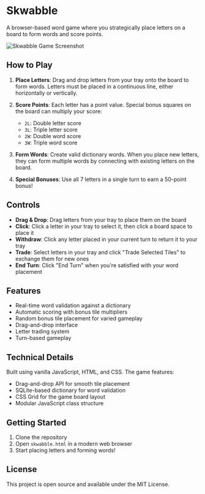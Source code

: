 # Skwabble

A browser-based word game where you strategically place letters on a board to form words and score points.

![Skwabble Game Screenshot](img/screenshot.jpg)

## How to Play

1. **Place Letters**: Drag and drop letters from your tray onto the board to form words. Letters must be placed in a continuous line, either horizontally or vertically.

2. **Score Points**: Each letter has a point value. Special bonus squares on the board can multiply your score:
   - `2L`: Double letter score
   - `3L`: Triple letter score
   - `2W`: Double word score
   - `3W`: Triple word score

3. **Form Words**: Create valid dictionary words. When you place new letters, they can form multiple words by connecting with existing letters on the board.

4. **Special Bonuses**: Use all 7 letters in a single turn to earn a 50-point bonus!

## Controls

- **Drag & Drop**: Drag letters from your tray to place them on the board
- **Click**: Click a letter in your tray to select it, then click a board space to place it
- **Withdraw**: Click any letter placed in your current turn to return it to your tray
- **Trade**: Select letters in your tray and click "Trade Selected Tiles" to exchange them for new ones
- **End Turn**: Click "End Turn" when you're satisfied with your word placement

## Features

- Real-time word validation against a dictionary
- Automatic scoring with bonus tile multipliers
- Random bonus tile placement for varied gameplay
- Drag-and-drop interface
- Letter trading system
- Turn-based gameplay

## Technical Details

Built using vanilla JavaScript, HTML, and CSS. The game features:
- Drag-and-drop API for smooth tile placement
- SQLite-based dictionary for word validation
- CSS Grid for the game board layout
- Modular JavaScript class structure

## Getting Started

1. Clone the repository
2. Open `skwabble.html` in a modern web browser
3. Start placing letters and forming words!

## License

This project is open source and available under the MIT License. 